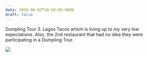 ```yaml
---
date: 2018-06-02T10:58:03-0600
draft: false
---
```


Dumpling Tour 3\. Lagos Tacos which is living up to my very low expectations. Also, the 2nd restaurant that had no idea they were participating in a Dumpling Tour.

![](/images/2018/89f33b7e75.jpg)

